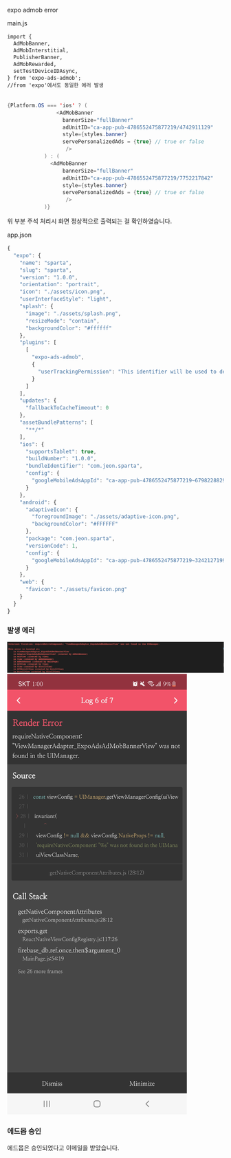 expo admob error

main.js

```
import {
  AdMobBanner,
  AdMobInterstitial,
  PublisherBanner,
  AdMobRewarded,
  setTestDeviceIDAsync,
} from 'expo-ads-admob';
//from 'expo'에서도 동일한 에러 발생
```

```java script

{Platform.OS === 'ios' ? (
                <AdMobBanner
                  bannerSize="fullBanner"
                  adUnitID="ca-app-pub-4786552475877219/4742911129"
                  style={styles.banner}
                  servePersonalizedAds = {true} // true or false
                   />
            ) : (
              <AdMobBanner
                  bannerSize="fullBanner"
                  adUnitID="ca-app-pub-4786552475877219/7752217842"
                  style={styles.banner}
                  servePersonalizedAds = {true} // true or false
                   />
            )}
```

위 부분 주석 처리시 화면 정상적으로 출력되는 걸 확인하였습니다.

app.json

```jsx
{
  "expo": {
    "name": "sparta",
    "slug": "sparta",
    "version": "1.0.0",
    "orientation": "portrait",
    "icon": "./assets/icon.png",
    "userInterfaceStyle": "light",
    "splash": {
      "image": "./assets/splash.png",
      "resizeMode": "contain",
      "backgroundColor": "#ffffff"
    },
    "plugins": [
      [
        "expo-ads-admob",
        {
          "userTrackingPermission": "This identifier will be used to deliver personalized ads to you."
        }
      ]
    ],
    "updates": {
      "fallbackToCacheTimeout": 0
    },
    "assetBundlePatterns": [
      "**/*"
    ],
    "ios": {
      "supportsTablet": true,
      "buildNumber": "1.0.0",
      "bundleIdentifier": "com.jeon.sparta",
      "config": {
        "googleMobileAdsAppId": "ca-app-pub-4786552475877219~6798228829"
      }
    },
    "android": {
      "adaptiveIcon": {
        "foregroundImage": "./assets/adaptive-icon.png",
        "backgroundColor": "#FFFFFF"
      },
      "package": "com.jeon.sparta",
      "versionCode": 1,
      "config": {
        "googleMobileAdsAppId": "ca-app-pub-4786552475877219~3242127199"
      }
    },
    "web": {
      "favicon": "./assets/favicon.png"
    }
  }
}
```

### 발생 에러
![error](https://github.com/wakhoo/ErrorBox/blob/main/%E1%84%89%E1%85%B3%E1%84%8F%E1%85%B3%E1%84%85%E1%85%B5%E1%86%AB%E1%84%89%E1%85%A3%E1%86%BA%202022-08-18%20%E1%84%8B%E1%85%A9%E1%84%8C%E1%85%A5%E1%86%AB%203.21.41.png)
![error](https://github.com/wakhoo/ErrorBox/blob/main/%E1%84%8B%E1%85%A6%E1%84%85%E1%85%A5.jpeg)

### 에드몹 승인

에드몹은 승인되었다고 이메일을 받았습니다.
